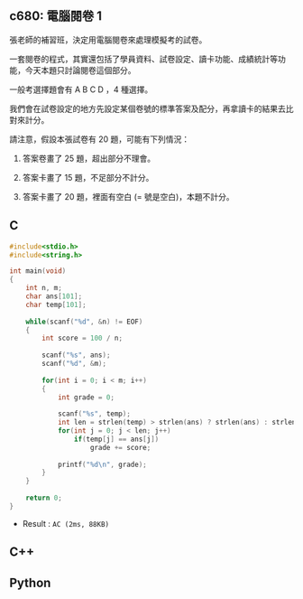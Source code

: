 ## c680: 電腦閱卷 1
張老師的補習班，決定用電腦閱卷來處理模擬考的試卷。

 一套閱卷的程式，其實還包括了學員資料、試卷設定、讀卡功能、成績統計等功能，今天本題只討論閱卷這個部分。
 
一般考選擇題會有 A B C D ，4 種選擇。

我們會在試卷設定的地方先設定某個卷號的標準答案及配分，再拿讀卡的結果去比對來計分。

 請注意，假設本張試卷有 20 題，可能有下列情況：
 
1)  答案卷畫了 25 題，超出部分不理會。

2)  答案卡畫了 15 題，不足部分不計分。

3)  答案卡畫了 20 題，裡面有空白 (= 號是空白)，本題不計分。

## C
```C
#include<stdio.h>
#include<string.h>

int main(void)
{
	int n, m;
	char ans[101];
	char temp[101];
	
	while(scanf("%d", &n) != EOF)
	{
		int score = 100 / n;
		
		scanf("%s", ans);
		scanf("%d", &m);
		
		for(int i = 0; i < m; i++)
		{
			int grade = 0;
			
			scanf("%s", temp);
			int len = strlen(temp) > strlen(ans) ? strlen(ans) : strlen(temp);
			for(int j = 0; j < len; j++)
				if(temp[j] == ans[j])
					grade += score;
			
			printf("%d\n", grade);
		}
	}
	
	return 0;
}
```
 * Result : `AC (2ms, 88KB)`

## C++

## Python
